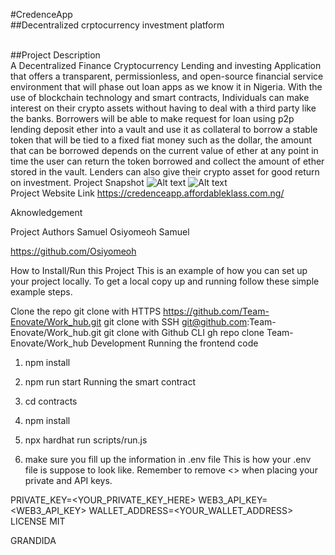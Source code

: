 #CredenceApp <br>
##Decentralized crptocurrency investment platform <br> <br>

##Project Description <br>
A Decentralized Finance Cryptocurrency Lending and investing Application that offers a transparent, permissionless, and open-source financial service environment that will phase out loan apps as we know it in Nigeria. With the use of blockchain technology and smart contracts, Individuals can make interest on their crypto assets without having to deal with a third party like the banks.
Borrowers will be able to make request for loan using p2p lending deposit ether into a vault and use it as collateral to borrow a stable token that will be tied to a fixed fiat money such as the dollar, the amount that can be borrowed depends on the current value of ether at any point in time the user can return the token borrowed and collect the amount of ether stored in the vault. Lenders can also give their crypto asset for good return on investment.
Project Snapshot
![Alt text](https://drive.google.com/uc?export=view&id=1YFGoOqDHW4ZFLmPND92ZefKV0FxMG_h1 "Optional title")
![Alt text](https://drive.google.com/uc?export=view&id=1fRNLWJPWR5eoNcUtDFDmrCJ1Krh_Yhh7 "Optional title")<br>
Project Website Link
https://credenceapp.affordableklass.com.ng/ <br>

Aknowledgement

Project Authors
Samuel Osiyomeoh Samuel

https://github.com/Osiyomeoh <br>


How to Install/Run this Project
This is an example of how you can set up your project locally. To get a local copy up and running follow these simple example steps.

Clone the repo
git clone with HTTPS          https://github.com/Team-Enovate/Work_hub.git
git clone with SSH            git@github.com:Team-Enovate/Work_hub.git
git clone with Github CLI     gh repo clone Team-Enovate/Work_hub
Development
Running the frontend code

1. npm install
2. npm run start
Running the smart contract

1. cd contracts
2. npm install
3. npx hardhat run scripts/run.js
4. make sure you fill up the information in .env file
This is how your .env file is suppose to look like. Remember to remove <> when placing your private and API keys.

PRIVATE_KEY=<YOUR_PRIVATE_KEY_HERE>
WEB3_API_KEY=<WEB3_API_KEY>
WALLET_ADDRESS=<YOUR_WALLET_ADDRESS>
LICENSE
MIT

GRANDIDA

